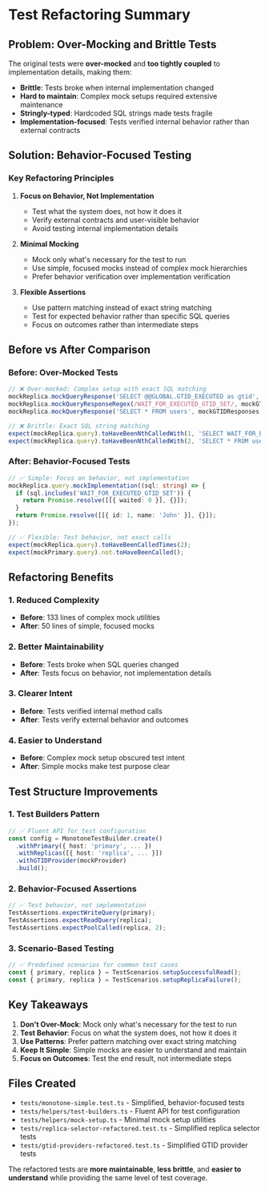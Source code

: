 # Test Refactoring Summary

## Problem: Over-Mocking and Brittle Tests

The original tests were **over-mocked** and **too tightly coupled** to implementation details, making them:

- **Brittle**: Tests broke when internal implementation changed
- **Hard to maintain**: Complex mock setups required extensive maintenance
- **Stringly-typed**: Hardcoded SQL strings made tests fragile
- **Implementation-focused**: Tests verified internal behavior rather than external contracts

## Solution: Behavior-Focused Testing

### Key Refactoring Principles

1. **Focus on Behavior, Not Implementation**
   - Test what the system does, not how it does it
   - Verify external contracts and user-visible behavior
   - Avoid testing internal implementation details

2. **Minimal Mocking**
   - Mock only what's necessary for the test to run
   - Use simple, focused mocks instead of complex mock hierarchies
   - Prefer behavior verification over implementation verification

3. **Flexible Assertions**
   - Use pattern matching instead of exact string matching
   - Test for expected behavior rather than specific SQL queries
   - Focus on outcomes rather than intermediate steps

## Before vs After Comparison

### Before: Over-Mocked Tests

```typescript
// ❌ Over-mocked: Complex setup with exact SQL matching
mockReplica.mockQueryResponse('SELECT @@GLOBAL.GTID_EXECUTED as gtid', mockGTIDResponses.gtidExecuted());
mockReplica.mockQueryResponseRegex(/WAIT_FOR_EXECUTED_GTID_SET/, mockGTIDResponses.waitForGTID(0));
mockReplica.mockQueryResponse('SELECT * FROM users', mockGTIDResponses.readQuery(mockData));

// ❌ Brittle: Exact SQL string matching
expect(mockReplica.query).toHaveBeenNthCalledWith(1, 'SELECT WAIT_FOR_EXECUTED_GTID_SET(?, ?) as waited', [mockGTIDs.simple, 0.05]);
expect(mockReplica.query).toHaveBeenNthCalledWith(2, 'SELECT * FROM users');
```

### After: Behavior-Focused Tests

```typescript
// ✅ Simple: Focus on behavior, not implementation
mockReplica.query.mockImplementation((sql: string) => {
  if (sql.includes('WAIT_FOR_EXECUTED_GTID_SET')) {
    return Promise.resolve([[{ waited: 0 }], {}]);
  }
  return Promise.resolve([[{ id: 1, name: 'John' }], {}]);
});

// ✅ Flexible: Test behavior, not exact calls
expect(mockReplica.query).toHaveBeenCalledTimes(2);
expect(mockPrimary.query).not.toHaveBeenCalled();
```

## Refactoring Benefits

### 1. **Reduced Complexity**
- **Before**: 133 lines of complex mock utilities
- **After**: 50 lines of simple, focused mocks

### 2. **Better Maintainability**
- **Before**: Tests broke when SQL queries changed
- **After**: Tests focus on behavior, not implementation details

### 3. **Clearer Intent**
- **Before**: Tests verified internal method calls
- **After**: Tests verify external behavior and outcomes

### 4. **Easier to Understand**
- **Before**: Complex mock setup obscured test intent
- **After**: Simple mocks make test purpose clear

## Test Structure Improvements

### 1. **Test Builders Pattern**
```typescript
// ✅ Fluent API for test configuration
const config = MonotoneTestBuilder.create()
  .withPrimary({ host: 'primary', ... })
  .withReplicas([{ host: 'replica', ... }])
  .withGTIDProvider(mockProvider)
  .build();
```

### 2. **Behavior-Focused Assertions**
```typescript
// ✅ Test behavior, not implementation
TestAssertions.expectWriteQuery(primary);
TestAssertions.expectReadQuery(replica);
TestAssertions.expectPoolCalled(replica, 2);
```

### 3. **Scenario-Based Testing**
```typescript
// ✅ Predefined scenarios for common test cases
const { primary, replica } = TestScenarios.setupSuccessfulRead();
const { primary, replica } = TestScenarios.setupReplicaFailure();
```

## Key Takeaways

1. **Don't Over-Mock**: Mock only what's necessary for the test to run
2. **Test Behavior**: Focus on what the system does, not how it does it
3. **Use Patterns**: Prefer pattern matching over exact string matching
4. **Keep It Simple**: Simple mocks are easier to understand and maintain
5. **Focus on Outcomes**: Test the end result, not intermediate steps

## Files Created

- `tests/monotone-simple.test.ts` - Simplified, behavior-focused tests
- `tests/helpers/test-builders.ts` - Fluent API for test configuration
- `tests/helpers/mock-setup.ts` - Minimal mock setup utilities
- `tests/replica-selector-refactored.test.ts` - Simplified replica selector tests
- `tests/gtid-providers-refactored.test.ts` - Simplified GTID provider tests

The refactored tests are **more maintainable**, **less brittle**, and **easier to understand** while providing the same level of test coverage.
